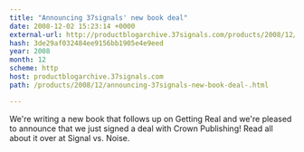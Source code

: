 ```yaml
---
title: "Announcing 37signals' new book deal"
date: 2008-12-02 15:23:14 +0000
external-url: http://productblogarchive.37signals.com/products/2008/12/announcing-37signals-new-book-deal-.html
hash: 3de29af032484ee9156bb1905e4e9eed
year: 2008
month: 12
scheme: http
host: productblogarchive.37signals.com
path: /products/2008/12/announcing-37signals-new-book-deal-.html

---
```


We're writing a new book that follows up on Getting Real and we're pleased to announce that we just signed a deal with Crown Publishing! Read all about it over at Signal vs. Noise.
